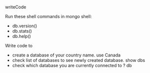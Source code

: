 writeCode

Run these shell commands in mongo shell:

- db.version()
- db.stats()
- db.help()

Write code to

- create a database of your country name.
use Canada
- check list of databases to see newly created database.
show dbs
- check which database you are currently connected to ?
db
